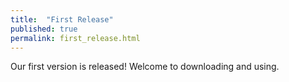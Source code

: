 ```yaml
---
title:  "First Release"
published: true
permalink: first_release.html
---
```




Our first version is released! Welcome to downloading and using.
